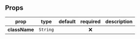 



<!-- GENERATED:PROPS_TABLE:BEGIN -->
## Props
prop | type | default | required | description
---- | :----: | :-------: | :--------: | -----------
**className** | `String` |  | :x: | 
<!-- GENERATED:PROPS_TABLE:END -->



